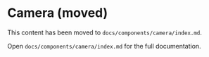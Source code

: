 # Camera (moved)

This content has been moved to `docs/components/camera/index.md`.

Open `docs/components/camera/index.md` for the full documentation.
